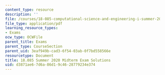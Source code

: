 ```yaml
---
content_type: resource
description: ''
file: /courses/18-085-computational-science-and-engineering-i-summer-2020/d3871ae67d6a86d19c4628779234e374_MIT18_085Summer20_mid_sol.pdf
file_type: application/pdf
learning_resource_types:
- Exams
ocw_type: OCWFile
parent_title: Exams
parent_type: CourseSection
parent_uid: 3eaf949b-cad3-6f54-03ab-0f7bd558566e
resourcetype: Document
title: 18.085 Summer 2020 Midterm Exam Solutions
uid: d3871ae6-7d6a-86d1-9c46-28779234e374
---
```

